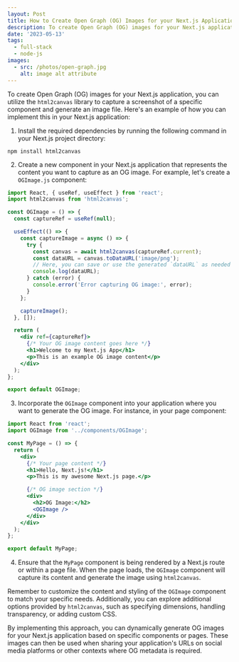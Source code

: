```yaml
---
layout: Post
title: How to Create Open Graph (OG) Images for your Next.js Application
description: To create Open Graph (OG) images for your Next.js application, you can utilize the html2canvas library to capture a screenshot of a specific component and generate an image file.
date: '2023-05-13'
tags:
  - full-stack
  - node-js
images:
  - src: /photos/open-graph.jpg
    alt: image alt attribute
---
```


To create Open Graph (OG) images for your Next.js application, you can utilize the `html2canvas` library to capture a screenshot of a specific component and generate an image file. Here's an example of how you can implement this in your Next.js application:

1. Install the required dependencies by running the following command in your Next.js project directory:

```shell
npm install html2canvas
```

2. Create a new component in your Next.js application that represents the content you want to capture as an OG image. For example, let's create a `OGImage.js` component:

```jsx showLineNumbers
import React, { useRef, useEffect } from 'react';
import html2canvas from 'html2canvas';

const OGImage = () => {
  const captureRef = useRef(null);

  useEffect(() => {
    const captureImage = async () => {
      try {
        const canvas = await html2canvas(captureRef.current);
        const dataURL = canvas.toDataURL('image/png');
        // Here, you can save or use the generated `dataURL` as needed
        console.log(dataURL);
      } catch (error) {
        console.error('Error capturing OG image:', error);
      }
    };

    captureImage();
  }, []);

  return (
    <div ref={captureRef}>
      {/* Your OG image content goes here */}
      <h1>Welcome to my Next.js App</h1>
      <p>This is an example OG image content</p>
    </div>
  );
};

export default OGImage;
```

3. Incorporate the `OGImage` component into your application where you want to generate the OG image. For instance, in your page component:

```jsx showLineNumbers
import React from 'react';
import OGImage from '../components/OGImage';

const MyPage = () => {
  return (
    <div>
      {/* Your page content */}
      <h1>Hello, Next.js!</h1>
      <p>This is my awesome Next.js page.</p>

      {/* OG image section */}
      <div>
        <h2>OG Image:</h2>
        <OGImage />
      </div>
    </div>
  );
};

export default MyPage;
```

4. Ensure that the `MyPage` component is being rendered by a Next.js route or within a page file. When the page loads, the `OGImage` component will capture its content and generate the image using `html2canvas`.

Remember to customize the content and styling of the `OGImage` component to match your specific needs. Additionally, you can explore additional options provided by `html2canvas`, such as specifying dimensions, handling transparency, or adding custom CSS.

By implementing this approach, you can dynamically generate OG images for your Next.js application based on specific components or pages. These images can then be used when sharing your application's URLs on social media platforms or other contexts where OG metadata is required.